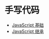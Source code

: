 <!--
 * @Author: rich1e
 * @Date: 2022-07-11 10:49:31
 * @LastEditors: rich1e
 * @LastEditTime: 2022-07-22 13:55:48
-->

# 手写代码

- [JavaScript 基础](/handwritten-code/JavaScript基础.md)
- [JavaScript 继承](/handwritten-code/JavaScript继承.md)
